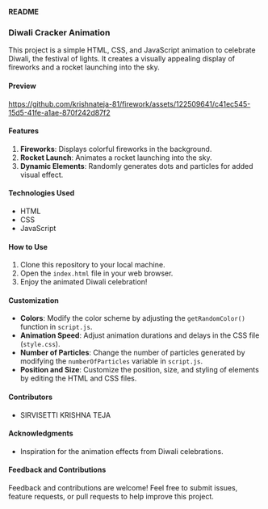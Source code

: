 **README**

### Diwali Cracker Animation

This project is a simple HTML, CSS, and JavaScript animation to celebrate Diwali, the festival of lights. It creates a visually appealing display of fireworks and a rocket launching into the sky.

#### Preview

https://github.com/krishnateja-81/firework/assets/122509641/c41ec545-15d5-41fe-a1ae-870f242d87f2

#### Features

1. **Fireworks**: Displays colorful fireworks in the background.
2. **Rocket Launch**: Animates a rocket launching into the sky.
3. **Dynamic Elements**: Randomly generates dots and particles for added visual effect.

#### Technologies Used

- HTML
- CSS 
- JavaScript

#### How to Use

1. Clone this repository to your local machine.
2. Open the `index.html` file in your web browser.
3. Enjoy the animated Diwali celebration!

#### Customization

- **Colors**: Modify the color scheme by adjusting the `getRandomColor()` function in `script.js`.
- **Animation Speed**: Adjust animation durations and delays in the CSS file (`style.css`).
- **Number of Particles**: Change the number of particles generated by modifying the `numberOfParticles` variable in `script.js`.
- **Position and Size**: Customize the position, size, and styling of elements by editing the HTML and CSS files.

#### Contributors

- SIRVISETTI KRISHNA TEJA 

#### Acknowledgments

- Inspiration for the animation effects from Diwali celebrations.

#### Feedback and Contributions

Feedback and contributions are welcome! Feel free to submit issues, feature requests, or pull requests to help improve this project.



